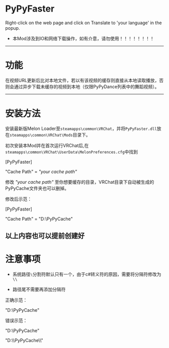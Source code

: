 # PyPyFaster
Right-click on the web page and click on Translate to 'your language' in the popup.

- 本Mod涉及到IO和网络下载操作，如有介意，请勿使用！！！！！！！！

---
# 功能
在视频URL更新后比对本地文件，若以有该视频的缓存则直接从本地读取播放，否则会通过异步下载未缓存的视频到本地（仅限PyPyDance列表中的舞蹈视频）。

---
# 安装方法
安装最新版Melon Loader至`steamapps\common\VRChat`，并将`PyPyFaster.dll`放在`steamapps\common\VRChat\Mods`目录下。

初次安装本Mod并在首次运行VRChat后,在`steamapps\common\VRChat\UserData\MelonPreferences.cfg`中找到

[PyPyFaster]

"Cache Path" = *"your cache path"*

修改 *"your cache path"* 至你想要缓存的目录，VRChat目录下自动被生成的PyPyCache文件夹也可以删掉。

修改后示范：

[PyPyFaster]

"Cache Path" = "D:\\PyPyCache"


以上内容也可以提前创建好
---
# 注意事项
- 系统路径`\`分割符默认只有一个，由于c#转义符的原因，需要将分隔符修改为`\\`

- 路径尾不需要再添加分隔符

正确示范：

"D:\\PyPyCache"

错误示范：

"D:\PyPyCache"

"D:\\\PyPyCache\\\\"
